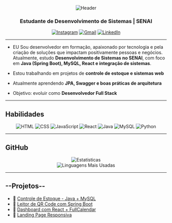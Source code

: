 <div align="center">

  ![Header](https://capsule-render.vercel.app/api?type=waving&color=0:00c6ff,100:0072ff&height=200&section=header&text=V1CT0RHUG0&fontSize=60&fontAlignY=35&animation=fadeIn&fontColor=ffffff)

  ###  Estudante de Desenvolvimento de Sistemas | SENAI

  [![Instagram](https://img.shields.io/badge/-@vh.santos_17-E4405F?style=for-the-badge&logo=instagram&logoColor=white)](https://instagram.com/vh.santos_17)
  [![Gmail](https://img.shields.io/badge/-victorhero53@gmail.com-D14836?style=for-the-badge&logo=gmail&logoColor=white)](mailto:victorhero53@gmail.com)
  [![LinkedIn](https://img.shields.io/badge/-Victor%20Hugo-0077B5?style=for-the-badge&logo=linkedin&logoColor=white)](https://linkedin.com/in/seu-perfil)

</div>

---

  - EU
Sou desenvolvedor em formação, apaixonado por tecnologia e pela criação de soluções que impactam positivamente pessoas e negócios.  
Atualmente, estudo **Desenvolvimento de Sistemas no SENAI**, com foco em **Java (Spring Boot), MySQL, React e integração de sistemas**.  

- Estou trabalhando em projetos de **controle de estoque e sistemas web**  
- Atualmente aprendendo **JPA, Swagger e boas práticas de arquitetura**  
- Objetivo: evoluir como **Desenvolvedor Full Stack**  

---

## Habilidades 

<div align="center">

<img src="https://img.shields.io/badge/HTML5-E34F26?style=for-the-badge&logo=html5&logoColor=white" alt="HTML">
<img src="https://img.shields.io/badge/CSS3-1572B6?style=for-the-badge&logo=css3&logoColor=white" alt="CSS">
<img src="https://img.shields.io/badge/JavaScript-F7DF1E?style=for-the-badge&logo=javascript&logoColor=black" alt="JavaScript">
<img src="https://img.shields.io/badge/React-61DAFB?style=for-the-badge&logo=react&logoColor=black" alt="React">
<img src="https://img.shields.io/badge/Java-007396?style=for-the-badge&logo=java&logoColor=white" alt="Java">
<img src="https://img.shields.io/badge/MySQL-4479A1?style=for-the-badge&logo=mysql&logoColor=white" alt="MySQL">
<img src="https://img.shields.io/badge/Python-3776AB?style=for-the-badge&logo=python&logoColor=white" alt="Python">

</div>

---

## GitHub

<div align="center">

![Estatísticas](https://github-readme-stats.vercel.app/api?username=V1ct0rhugo22&show_icons=true&theme=tokyonight&hide_border=true&count_private=true)  
![Linguagens Mais Usadas](https://github-readme-stats.vercel.app/api/top-langs/?username=V1ct0rhugo22&layout=compact&theme=tokyonight&hide_border=true&exclude_repo=V1ct0rhugo22)

</div>

---

## --Projetos-- 

- 🔗 [Controle de Estoque - Java + MySQL](#)  
- 🔗 [Leitor de QR Code com Spring Boot](#)  
- 🔗 [Dashboard com React + FullCalendar](#)  
- 🔗 [Landing Page Responsiva](#)  


</div>
